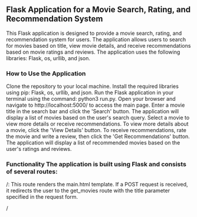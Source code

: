 ## Flask Application for a Movie Search, Rating, and Recommendation System
This Flask application is designed to provide a movie search, rating, and recommendation system for users. The application allows users to search for movies based on title, view movie details, and receive recommendations based on movie ratings and reviews. The application uses the following libraries: Flask, os, urllib, and json.

### How to Use the Application 
Clone the repository to your local machine. 
Install the required libraries using pip: Flask, os, urllib, and json. 
Run the Flask application in your terminal using the command: python3 run.py. 
Open your browser and navigate to http://localhost:5000/ to access the main page. 
Enter a movie title in the search bar and click the 'Search' button. 
The application will display a list of movies based on the user's search query. Select a movie to view more details or receive recommendations. 
To view more details about a movie, click the 'View Details' button. 
To receive recommendations, rate the movie and write a review, then click the 'Get Recommendations' button. 
The application will display a list of recommended movies based on the user's ratings and reviews. 

### Functionality The application is built using Flask and consists of several routes:

/: This route renders the main.html template. If a POST request is received, it redirects the user to the get_movies route with the title parameter specified in the request form.

/<title>: This route renders the select_movie.html template, displaying a list of movies with images and titles, based on the user's search query specified in the title parameter. If a POST request is received, the user can select a movie to get more details or to receive recommendations based on their further input.

/id/<movie_id>: This route renders the movie_rating.html template, displaying movie details such as title, image, release year, genre, synopsis, and ratings, based on the movie_id parameter passed to the URL.

/movie_title/movie_recommendation: This route renders the get_review.html template, allowing the user to rate a movie and write a review to receive recommendations for similar movies.

/movie_title/movie_recommendation/detail: This route renders the movie_rating.html template, displaying detailed movie information based on the movie_id and image_url parameters passed in the URL.

### Contact 
For any questions or issues, please contact liumengyuan23@gmail.com.
